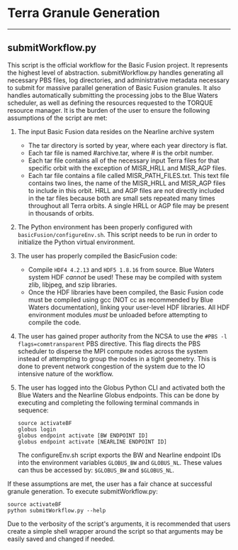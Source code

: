 # Terra Granule Generation
___

## submitWorkflow.py
This script is the official workflow for the Basic Fusion project. It represents the highest level of abstraction. submitWorkflow.py handles generating all necessary PBS files, log directories, and administrative metadata necessary to submit for massive parallel generation of Basic Fusion granules. It also handles automatically submitting the processing jobs to the Blue Waters scheduler, as well as defining the resources requested to the TORQUE resource manager. It is the burden of the user to ensure the following assumptions of the script are met:

1. The input Basic Fusion data resides on the Nearline archive system  
    - The tar directory is sorted by year, where each year directory is flat.  
    - Each tar file is named #archive.tar, where # is the orbit number.  
    - Each tar file contains all of the necessary input Terra files for that specific orbit with the exception of MISR_HRLL and MISR_AGP files.  
    - Each tar file contains a file called MISR_PATH_FILES.txt. This text file contains two lines, the name of the MISR_HRLL and MISR_AGP files to include in this orbit. HRLL and AGP files are not directly included in the tar files because both are small sets repeated many times throughout all Terra orbits. A single HRLL or AGP file may be present in thousands of orbits.  
2. The Python environment has been properly configured with `basicFusion/configureEnv.sh`. This script needs to be run in order to initialize the Python virtual environment.
3. The user has properly compiled the BasicFusion code:  
    - Compile `HDF4 4.2.13` and `HDF5 1.8.16` from source. Blue Waters system HDF *cannot* be used! These may be compiled with system zlib, libjpeg, and szip libraries.  
    - Once the HDF libraries have been compiled, the Basic Fusion code must be compiled using gcc (NOT cc as recommended by Blue Waters documentation), linking your user-level HDF libraries. All HDF environment modules *must* be unloaded before attempting to compile the code.  
4. The user has gained proper authority from the NCSA to use the `#PBS -l flags=commtransparent` PBS directive. This flag directs the PBS scheduler to disperse the MPI compute nodes across the system instead of attempting to group the nodes in a tight geometry. This is done to prevent network congestion of the system due to the IO intensive nature of the workflow.
5. The user has logged into the Globus Python CLI and activated both the Blue Waters and the Nearline Globus endpoints. This can be done by executing and completing the following terminal commands in sequence:

    ```
    source activateBF
    globus login
    globus endpoint activate [BW ENDPOINT ID]
    globus endpoint activate [NEARLINE ENDPOINT ID]
    ```
    
    The configureEnv.sh script exports the BW and Nearline endpoint IDs into the environment variables `GLOBUS_BW` and `GLOBUS_NL`. These values can thus be accessed by: `$GLOBUS_BW` and `$GLOBUS_NL`. 
    
If these assumptions are met, the user has a fair chance at successful granule generation. To execute submitWorkflow.py:

```
source activateBF
python submitWorkflow.py --help
```

Due to the verbosity of the script's arguments, it is recommended that users create a simple shell wrapper around the script so that arguments may be easily saved and changed if needed.


